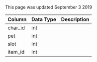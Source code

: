 This page was updated September 3 2019

| Column  | Data Type | Description |
| ------- | --------- | ----------- |
| char_id | int       |             |
| pet     | int       |             |
| slot    | int       |             |
| item_id | int       |             |